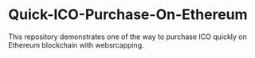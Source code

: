 # Quick-ICO-Purchase-On-Ethereum
This repository demonstrates one of the way to purchase ICO quickly on Ethereum blockchain with websrcapping. 
